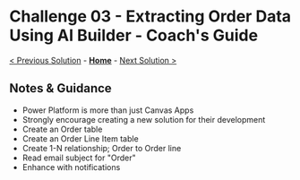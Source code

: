 # Challenge 03 - Extracting Order Data Using AI Builder - Coach's Guide 

[< Previous Solution](./Solution-02.md) - **[Home](./README.md)** - [Next Solution >](./Solution-04.md)

## Notes & Guidance

- Power Platform is more than just Canvas Apps
- Strongly encourage creating a new solution for their development
- Create an Order table
- Create an Order Line Item table
- Create 1-N relationship; Order to Order line
- Read email subject for "Order"
- Enhance with notifications

